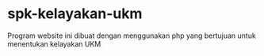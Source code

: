 # spk-kelayakan-ukm
Program website ini dibuat dengan menggunakan php yang bertujuan untuk menentukan kelayakan UKM
